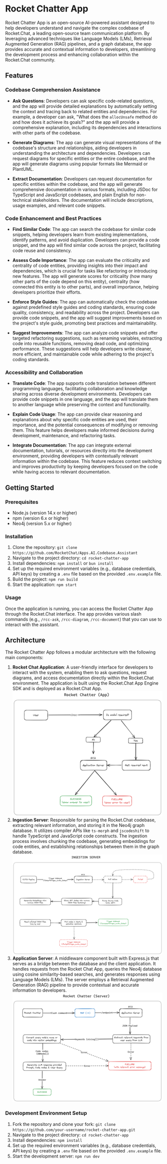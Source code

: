 # Rocket Chatter App

Rocket Chatter App is an open-source AI-powered assistant designed to help developers understand and navigate the complex codebase of Rocket.Chat, a leading open-source team communication platform. By leveraging advanced techniques like Language Models (LMs), Retrieval Augmented Generation (RAG) pipelines, and a graph database, the app provides accurate and contextual information to developers, streamlining the development process and enhancing collaboration within the Rocket.Chat community.

## Features

### Codebase Comprehension Assistance

- **Ask Questions**: Developers can ask specific code-related questions, and the app will provide detailed explanations by automatically setting the context and tracing back to related entities and dependencies. For example, a developer can ask, "What does the `allocUnsafe` method do and how does it achieve its goals?" and the app will provide a comprehensive explanation, including its dependencies and interactions with other parts of the codebase.

- **Generate Diagrams**: The app can generate visual representations of the codebase's structure and relationships, aiding developers in understanding the architecture and dependencies. Developers can request diagrams for specific entities or the entire codebase, and the app will generate diagrams using popular formats like Mermaid or PlantUML.

- **Extract Documentation**: Developers can request documentation for specific entities within the codebase, and the app will generate comprehensive documentation in various formats, including JSDoc for TypeScript and JavaScript codebases, and plain English for non-technical stakeholders. The documentation will include descriptions, usage examples, and relevant code snippets.

### Code Enhancement and Best Practices

- **Find Similar Code**: The app can search the codebase for similar code snippets, helping developers learn from existing implementations, identify patterns, and avoid duplication. Developers can provide a code snippet, and the app will find similar code across the project, facilitating code reuse and consistency.

- **Assess Code Importance**: The app can evaluate the criticality and centrality of code entities, providing insights into their impact and dependencies, which is crucial for tasks like refactoring or introducing new features. The app will generate scores for criticality (how many other parts of the code depend on this entity), centrality (how connected this entity is to other parts), and overall importance, helping developers prioritize their efforts.

- **Enforce Style Guides**: The app can automatically check the codebase against predefined style guides and coding standards, ensuring code quality, consistency, and readability across the project. Developers can provide code snippets, and the app will suggest improvements based on the project's style guide, promoting best practices and maintainability.

- **Suggest Improvements**: The app can analyze code snippets and offer targeted refactoring suggestions, such as renaming variables, extracting code into reusable functions, removing dead code, and optimizing performance. These suggestions will help developers write cleaner, more efficient, and maintainable code while adhering to the project's coding standards.

### Accessibility and Collaboration

- **Translate Code**: The app supports code translation between different programming languages, facilitating collaboration and knowledge sharing across diverse development environments. Developers can provide code snippets in one language, and the app will translate them to another language while preserving the context and functionality.

- **Explain Code Usage**: The app can provide clear reasoning and explanations about why specific code entities are used, their importance, and the potential consequences of modifying or removing them. This feature helps developers make informed decisions during development, maintenance, and refactoring tasks.

- **Integrate Documentation**: The app can integrate external documentation, tutorials, or resources directly into the development environment, providing developers with contextually relevant information within the codebase. This feature reduces context switching and improves productivity by keeping developers focused on the code while having access to relevant documentation.

## Getting Started

### Prerequisites

- Node.js (version 14.x or higher)
- npm (version 6.x or higher)
- Neo4j (version 5.x or higher)

### Installation

1. Clone the repository: `git clone https://github.com/RocketChat/Apps.AI.Codebase.Assistant`
2. Navigate to the project directory: `cd rocket-chatter-app`
3. Install dependencies: `npm install` or `bun install`
4. Set up the required environment variables (e.g., database credentials, API keys) by creating a `.env` file based on the provided `.env.example` file.
5. Build the project: `npm run build`
6. Start the application: `npm start`

### Usage

Once the application is running, you can access the Rocket Chatter App through the Rocket.Chat interface. The app provides various slash commands (e.g., `/rcc-ask`, `/rcc-diagram`, `/rcc-document`) that you can use to interact with the assistant.

## Architecture

The Rocket Chatter App follows a modular architecture with the following main components:

1. **Rocket Chat Application**: A user-friendly interface for developers to interact with the system, enabling them to ask questions, request diagrams, and access documentation directly within the Rocket.Chat environment. The application is built using the Rocket.Chat App Engine SDK and is deployed as a Rocket.Chat App. ![Rocket Chatter App](./docs/images/architecture-rc-app.png)
2. **Ingestion Server**: Responsible for parsing the Rocket.Chat codebase, extracting relevant information, and storing it in the Neo4j graph database. It utilizes compiler APIs like `ts-morph` and `jscodeshift` to handle TypeScript and JavaScript code constructs. The ingestion process involves chunking the codebase, generating embeddings for code entities, and establishing relationships between them in the graph database. ![Rocket Chatter App](./docs/images/architecture-ingestion-server.png)
3. **Application Server**: A middleware component built with Express.js that serves as a bridge between the database and the client application. It handles requests from the Rocket Chat App, queries the Neo4j database using cosine similarity-based searches, and generates responses using Language Models (LMs). The server employs a Retrieval Augmented Generation (RAG) pipeline to provide contextual and accurate information to developers. ![Rocket Chatter App](./docs/images/architecture-application-server.png)


### Development Environment Setup

1. Fork the repository and clone your fork: `git clone https://github.com/your-username/rocket-chatter-app.git`
2. Navigate to the project directory: `cd rocket-chatter-app`
3. Install dependencies: `npm install`
4. Set up the required environment variables (e.g., database credentials, API keys) by creating a `.env` file based on the provided `.env.example` file.
5. Start the development server: `npm run dev`
